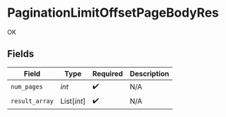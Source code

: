 # PaginationLimitOffsetPageBodyRes

OK


## Fields

| Field              | Type               | Required           | Description        |
| ------------------ | ------------------ | ------------------ | ------------------ |
| `num_pages`        | *int*              | :heavy_check_mark: | N/A                |
| `result_array`     | List[*int*]        | :heavy_check_mark: | N/A                |